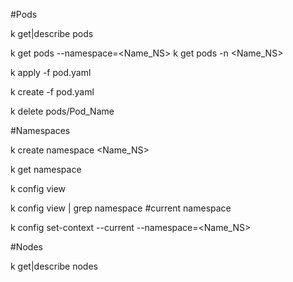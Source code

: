 #Pods

k get|describe pods

k get pods --namespace=<Name_NS>
k get pods -n <Name_NS>

 
k apply -f pod.yaml

k create -f pod.yaml

k delete pods/Pod_Name

#Namespaces

k create namespace <Name_NS>

k get namespace

k config view 

k config view | grep namespace #current namespace

k config set-context --current --namespace=<Name_NS>

#Nodes

k get|describe nodes




